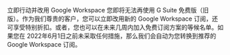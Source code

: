 立即行动并改用 Google Workspace
您即将无法再使用 G Suite 免费版（旧版）。作为我们尊贵的客户，您可以立即改用新的 Google Workspace 订阅，还可享受特别折扣。或者，您也可以在未来几周内加入免费订阅方案的等候名单。如果您在 2022年6月1日之前未采取任何措施，那么我们会自动为您转换到推荐的 Google Workspace 订阅。